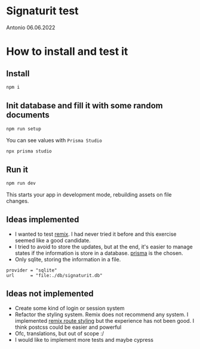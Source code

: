 # Signaturit test

Antonio 06.06.2022

# How to install and test it

## Install

```sh
npm i
```

## Init database and fill it with some random documents

```sh
npm run setup
```

You can see values with `Prisma Studio`

```sh
npx prisma studio
```

## Run it

```sh
npm run dev
```

This starts your app in development mode, rebuilding assets on file changes.

## Ideas implemented

- I wanted to test [remix](https://remix.run/). I had never tried it before and this exercise seemed like a good candidate.
- I tried to avoid to store the updates, but at the end, it's easier to manage states if the information is store in a database. [prisma](https://www.prisma.io/) is the chosen.
- Only sqlite, storing the information in a file.

```
provider = "sqlite"
url      = "file:./db/signaturit.db"
```

## Ideas not implemented

- Create some kind of login or session system
- Refactor the styling system. Remix does not recommend any system. I implemented [remix route styling](hhttps://remix.run/docs/en/v1/guides/styling#route-styles) but the experience has not been good. I think postcss could be easier and powerful
- Ofc, translations, but out of scope :/
- I would like to implement more tests and maybe cypress
